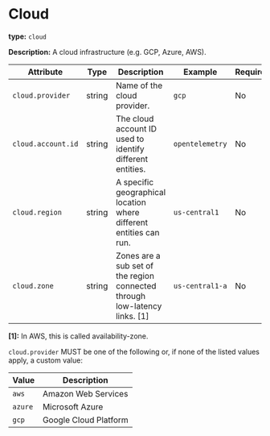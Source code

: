 # Cloud

**type:** `cloud`

**Description:** A cloud infrastructure (e.g. GCP, Azure, AWS).

<!-- semconv cloud -->
| Attribute  | Type | Description  | Example  | Required |
|---|---|---|---|---|
| `cloud.provider` | string | Name of the cloud provider. | `gcp` | No |
| `cloud.account.id` | string | The cloud account ID used to identify different entities. | `opentelemetry` | No |
| `cloud.region` | string | A specific geographical location where different entities can run. | `us-central1` | No |
| `cloud.zone` | string | Zones are a sub set of the region connected through low-latency links. [1] | `us-central1-a` | No |

**[1]:** In AWS, this is called availability-zone.

`cloud.provider` MUST be one of the following or, if none of the listed values apply, a custom value:

| Value  | Description |
|---|---|
| `aws` | Amazon Web Services |
| `azure` | Microsoft Azure |
| `gcp` | Google Cloud Platform |
<!-- endsemconv -->
